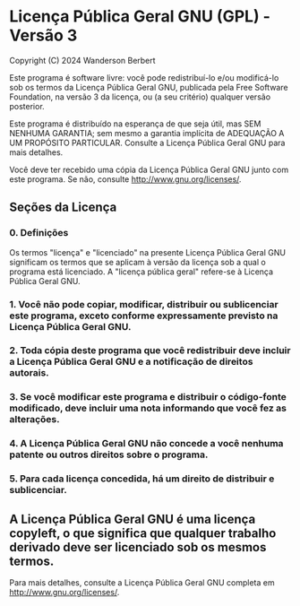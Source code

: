 # Licença Pública Geral GNU (GPL) - Versão 3

Copyright (C) 2024 Wanderson Berbert

Este programa é software livre: você pode redistribuí-lo e/ou modificá-lo sob os termos da Licença Pública Geral GNU, publicada pela Free Software Foundation, na versão 3 da licença, ou (a seu critério) qualquer versão posterior.

Este programa é distribuído na esperança de que seja útil, mas SEM NENHUMA GARANTIA; sem mesmo a garantia implícita de ADEQUAÇÃO A UM PROPÓSITO PARTICULAR. Consulte a Licença Pública Geral GNU para mais detalhes.

Você deve ter recebido uma cópia da Licença Pública Geral GNU junto com este programa. Se não, consulte <http://www.gnu.org/licenses/>.

## Seções da Licença

### 0. Definições

Os termos "licença" e "licenciado" na presente Licença Pública Geral GNU significam os termos que se aplicam à versão da licença sob a qual o programa está licenciado. A "licença pública geral" refere-se à Licença Pública Geral GNU.

### 1. Você não pode copiar, modificar, distribuir ou sublicenciar este programa, exceto conforme expressamente previsto na Licença Pública Geral GNU.

### 2. Toda cópia deste programa que você redistribuir deve incluir a Licença Pública Geral GNU e a notificação de direitos autorais.

### 3. Se você modificar este programa e distribuir o código-fonte modificado, deve incluir uma nota informando que você fez as alterações.

### 4. A Licença Pública Geral GNU não concede a você nenhuma patente ou outros direitos sobre o programa.

### 5. Para cada licença concedida, há um direito de distribuir e sublicenciar.

## A Licença Pública Geral GNU é uma licença copyleft, o que significa que qualquer trabalho derivado deve ser licenciado sob os mesmos termos.

Para mais detalhes, consulte a Licença Pública Geral GNU completa em <http://www.gnu.org/licenses/>.
